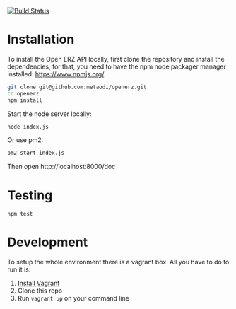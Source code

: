 [![Build Status](https://travis-ci.org/metaodi/openerz.svg?branch=master)](https://travis-ci.org/metaodi/openerz)

Installation
============
To install the Open ERZ API locally, first clone the repository and install the dependencies, for that, you need to have the npm node packager manager installed: https://www.npmjs.org/.

```bash
git clone git@github.com:metaodi/openerz.git
cd openerz
npm install
```

Start the node server locally:
```bash
node index.js
```

Or use pm2:
```bash
pm2 start index.js
```

Then open http://localhost:8000/doc

Testing
=======

```bash
npm test
```

Development
===========

To setup the whole environment there is a vagrant box. All you have to do to run it is:

1. [Install Vagrant](https://www.vagrantup.com/)
2. Clone this repo
3. Run `vagrant up` on your command line
